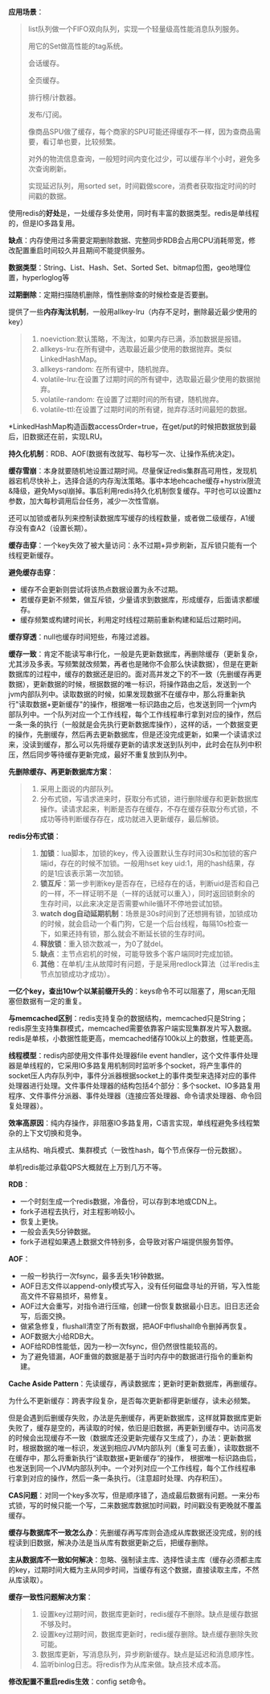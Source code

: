 **应用场景**：

> list队列做一个FIFO双向队列，实现一个轻量级高性能消息队列服务。
>
> 用它的Set做高性能的tag系统。
>
> 会话缓存。
>
> 全页缓存。
>
> 排行榜/计数器。
>
> 发布/订阅。
>
> 像商品SPU做了缓存，每个商家的SPU可能还得缓存不一样，因为查商品需要，看订单也要，比较频繁。
>
> 对外的物流信息查询，一般短时间内变化过少，可以缓存半个小时，避免多次查询刷新。
>
> 实现延迟队列，用sorted set，时间戳做score，消费者获取指定时间的时间戳的数据。

使用redis的**好处**是，一处缓存多处使用，同时有丰富的数据类型。redis是单线程的，但是IO多路复用。

**缺点**：内存使用过多需要定期删除数据、完整同步RDB会占用CPU消耗带宽，修改配置重启时间较久并且期间不能提供服务。

**数据类型**：String、List、Hash、Set、Sorted Set、bitmap位图，geo地理位置，hyperloglog等

**过期删除**：定期扫描随机删除，惰性删除查的时候检查是否要删。

提供了一些**内存淘汰机制**，一般用allkey-lru（内存不足时，删除最近最少使用的key）

> 1. noeviction:默认策略，不淘汰，如果内存已满，添加数据是报错。
> 2. allkeys-lru:在所有键中，选取最近最少使用的数据抛弃。类似LinkedHashMap。
> 3. allkeys-random: 在所有键中，随机抛弃。
> 4. volatile-lru:在设置了过期时间的所有键中，选取最近最少使用的数据抛弃。
> 5. volatile-random: 在设置了过期时间的所有键，随机抛弃。
> 6. volatile-ttl:在设置了过期时间的所有键，抛弃存活时间最短的数据。

*LinkedHashMap构造函数accessOrder=true，在get/put的时候把数据放到最后，旧数据还在前，实现LRU。

**持久化机制**：RDB、AOF(数据有改就写、每秒写一次、让操作系统决定)。

**缓存雪崩**：本身就要随机地设置过期时间。尽量保证redis集群高可用性，发现机器宕机尽快补上，选择合适的内存淘汰策略。事中本地ehcache缓存+hystrix限流&降级，避免Mysql崩掉。事后利用redis持久化机制恢复缓存。平时也可以设置hz参数，加大每秒调用后台任务，减少一次性雪崩。

还可以加锁或者队列来控制读数据库写缓存的线程数量，或者做二级缓存，A1缓存没有查A2（设置长期）。

**缓存击穿**：一个key失效了被大量访问：永不过期+异步刷新，互斥锁只能有一个线程更新缓存。

**避免缓存击穿**：

* 缓存不会更新则尝试将该热点数据设置为永不过期。
* 若缓存更新不频繁，做互斥锁，少量请求到数据库，形成缓存，后面请求都缓存。
* 缓存频繁或构建时间长，利用定时线程过期前重新构建和延后过期时间。

**缓存穿透**：null也缓存时间短些，布隆过滤器。

**缓存一致**：肯定不能读写串行化，一般是先更新数据库，再删除缓存（更新复杂，尤其涉及多表。写频繁就改频繁，再者也是赌你不会那么快读数据），但是在更新数据库的过程中，缓存的数据还是旧的。面对高并发之下的不一致（先删缓存再更数据），更新数据的时候，根据数据的唯一标识，将操作路由之后，发送到一个jvm内部队列中。读取数据的时候，如果发现数据不在缓存中，那么将重新执行"读取数据+更新缓存"的操作，根据唯一标识路由之后，也发送到同一个jvm内部队列中。一个队列对应一个工作线程，每个工作线程串行拿到对应的操作，然后一条一条的执行（一般就是会先执行更新数据库操作），这样的话，一个数据变更的操作，先删缓存，然后再去更新数据库，但是还没完成更新，如果一个读请求过来，没读到缓存，那么可以先将缓存更新的请求发送到队列中，此时会在队列中积压，然后同步等待缓存更新完成，最好不重复放到队列中。

**先删除缓存、再更新数据库方案**：

> 1. 采用上面说的内部队列。
> 2. 分布式锁，写请求进来时，获取分布式锁，进行删除缓存和更新数据库操作。读请求起来，判断是否存在缓存，不存在缓存获取分布式锁，不成功等待判断缓存存在，成功就进入更新缓存，最后解锁。

**redis分布式锁**：

> 1. **加锁**：lua脚本，加锁的key，传入设置默认生存时间30s和加锁的客户端id，存在的时候不加锁。一般用hset key uid:1，用的hash结果，存的是1应该表示第一次加锁。
> 2. **锁互斥**：第一步判断key是否存在，已经存在的话，判断uid是否和自己的一样，不一样证明不是（一样的话就可以重入），同时返回锁剩余的生存时间，以此来决定是否需要while循环不停地尝试加锁。
> 3. **watch dog自动延期机制**：场景是30s时间到了还想拥有锁，加锁成功的时候，就会启动一个看门狗，它是一个后台线程，每隔10s检查一下，如果还持有锁，那么就会不断延长锁的生存时间。
> 4. **释放锁**：重入锁次数减一，为0了就del。
> 5. **缺点**：主节点宕机的时候，可能导致多个客户端同时完成加锁。
> 6. **其他**：在单机/主从故障时有问题，于是采用redlock算法（过半redis主节点加锁成功才成功）。

**一亿个key，查出10w个以某前缀开头的**：keys命令不可以阻塞了，用scan无阻塞但数据有一定的重复。

**与memcached区别**：redis支持复杂的数据结构，memcached只是String；redis原生支持集群模式，memcached需要依靠客户端实现集群发片写入数据。redis是单核，小数据性能更高，memcached储存100k以上的数据，性能更高。

**线程模型**：redis内部使用文件事件处理器file event handler，这个文件事件处理器是单线程的，它采用IO多路复用机制同时监听多个socket，将产生事件的socket压人内存队列中，事件分派器根据socket上的事件类型来选择对应的事件处理器进行处理。文件事件处理器的结构包括4个部分：多个socket、IO多路复用程序、文件事件分派器、事件处理器（连接应答处理器、命令请求处理器、命令回复处理器）。

**效率高原因**：纯内存操作，非阻塞IO多路复用，C语言实现，单线程避免多线程繁杂的上下文切换和竞争。

主从结构、哨兵模式、集群模式（一致性hash，每个节点保存一份元数据）。

单机redis能过承载QPS大概就在上万到几万不等。

**RDB**：

* 一个时刻生成一个redis数据，冷备份，可以存到本地或CDN上。
* fork子进程去执行，对主程影响较小。
* 恢复上更快。
* 一般会丢失5分钟数据。
* fork子进程如果遇上数据文件特别多，会导致对客户端提供服务暂停。

**AOF**：

* 一般一秒执行一次fsync，最多丢失1秒钟数据。
* AOF日志文件以append-only模式写入，没有任何磁盘寻址的开销，写入性能高文件不容易损坏，易修复。
* AOF过大会重写，对指令进行压缩，创建一份恢复数据最小日志。旧日志还会写，后面交换。
* 做紧急修复，flushall清空了所有数据，把AOF中flushall命令删掉再恢复。
* AOF数据大小给RDB大。
* AOF给RDB性能低，因为一秒一次fsync，但仍然很性能较高的。
* 为了避免错漏，AOF重做的数据是基于当时内存中的数据进行指令的重新构建。

**Cache Aside Pattern**：先读缓存，再读数据库；更新时更新数据库，再删缓存。

为什么不更新缓存：跨表字段复杂，是否每次更新都得更新缓存，读未必频繁。

但是会遇到后删缓存失败，办法是先删缓存，再更新数据库，这样就算数据库更新失败了，缓存是空的，再读取的时候，依旧是旧数据，再更新到缓存中。访问高发的时候会出现缓存不一致（数据库还没更新完缓存又生成了），办法：更新数据时，根据数据的唯一标识，发送到相应JVM内部队列（重复可去重），读取数据不在缓存中，那么将重新执行“读取数据+更新缓存”的操作， 根据唯一标识路由后，也发送到同一个JVM内部队列中。一个对列对应一个工作线程，每个工作线程串行拿到对应的操作，然后一条一条执行。（注意超时处理、内存积压）。

**CAS问题**：对同一个key多次写，但是顺序错了，造成最后数据有问题。一来分布式锁，写的时候只能一个写，二来数据库数据加时间戳，时间戳没有更晚就不覆盖缓存。

**缓存与数据库不一致怎么办**：先删缓存再写库则会造成从库数据还没完成，别的线程读到旧数据，解决办法是当从库有数据更新之后，把缓存删除。

**主从数据库不一致如何解决**：忽略、强制读主库、选择性读主库（缓存必须都主库的key，过期时间大概为主从同步时间，当缓存有这个数据，直接读取主库，不然从库读取）。

**缓存一致性问题解决方案**：

> 1. 设置key过期时间，数据库更新时，redis缓存不删除。缺点是缓存数据不够及时。
> 2. 设置key过期时间，数据库更新时，redis缓存删除。缺点缓存删除失败可能。
> 3. 数据库更新，写消息队列，异步刷新缓存。缺点是延迟和消息顺序性。
> 4. 监听binlog日志。将redis作为从库来做。缺点技术成本高。

**修改配置不重启redis生效**：config set命令。

